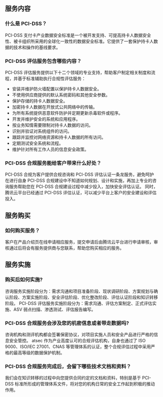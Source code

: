 ## 服务内容
### 什么是 PCI-DSS？
PCI-DSS 支付卡产业数据安全标准是一个被开发支持、可提高持卡人数据安全性、被卡组织所采用的全球化一致性的数据安全标准。它提供了一套保护持卡人数据的技术和操作的基线要求。

### PCI-DSS 评估服务包含哪些内容？
PCI-DSS 评估服务提供以下十二个领域的专业支持，帮助客户制定相关制度和流程，并基于标准辅助执行合规性评估服务：
-  安装并维护防火墙配置以保护持卡人数据安全。
- 不使用供应商提供的默认系统密码和其他安全参数。
- 保护存储的持卡人数据安全。
- 加密持卡人数据在开放式公共网络中的传输。
- 为所有系统提供恶意软件防护并定期更新杀毒软件或程序。
- 开发并维护安全的系统和应用程序。
- 按业务知情需要限制对持卡人数据的访问。
- 识别并验证对系统组件的访问。
- 跟踪并监控对网络资源和持卡人数据的所有访问。
- 定期测试安全系统和流程。
- 维护针对所有工作人员的信息安全政策。

### PCI-DSS 合规服务能给客户带来什么好处？
PCI-DSS 合规为客户提供合规咨询和 PCI-DSS 评估认证一条龙服务，避免呵护在进行自身 PCI-DSS 合规建设中不知道如何规划、设计和实施，再加上专业的咨询服务帮助您在 PCI-DSS 合规建设过程中减少投入，加快安全评估认证。
同时，腾讯云平台已经通过 PCI-DSS 评估认证，可以减少平台上客户的安全建设和评估投入。

## 服务购买
### 如何购买服务？
客户在产品介绍页在线申请相应服务，提交申请后由腾讯云平台进行申请审核，审核通过后将会有服务提供商与您联系，帮助您购买相应的服务。

## 服务实施
### 购买后如何实施?
咨询服务实施阶段分为：需求沟通和项目准备阶段、现状调研阶段、方案规划与确认阶段、方案实施阶段、安全评估阶段、优化整改阶段、评估认证阶段和知识转移阶段。
PCI-DSS 评估服务实施阶段分为：需求沟通、评估方案制定、正式评估实施、ASV 弱点扫描、渗透测试、评估报告编写。

### PCI-DSS 合规服务会涉及您的机密信息或者带走数据吗?
咨询机构和测评机构都会签署保密协议，对项目实施人员和安全产品进行严格的信息安全管控。
atsec 作为产业高度认可的合规评估机构，自身也通过了 ISO 9000、ISO/IEC 27001、CNAS 等管理体系的认证，整个合规评估过程中采用严格的最高等级的数据保护机制。

### PCI-DSS 合规服务完成后，会留下哪些技术文档和资料？
我们会在知识转移的过程中向您提供合同约定的文档和资料，特别是基于 PCI-DSS 标准所形成的管理体系文件，将对您的机构日常的安全工作起到积极的推动作用。
